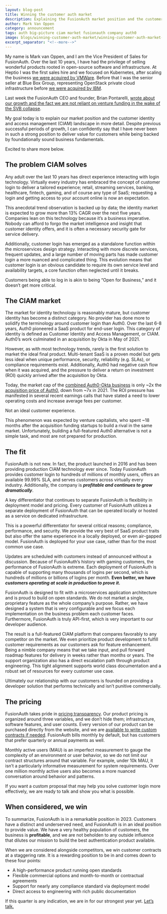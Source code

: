 ```yaml
---
layout: blog-post
title: Winning the customer auth market
description: Explaining the FusionAuth market position and the customer identity and access management (CIAM) landscape in more detail.
author: Mark Van Oppen
category: announcement
tags: auth big-picture ciam market fusionauth company auth0
image: blogs/winning-customer-auth-market/winning-customer-auth-market-header.png
excerpt_separator: "<!--more-->"
---
```


My name is Mark van Oppen, and I am the Vice President of Sales for FusionAuth. Over the last 10 years, I have had the privilege of selling wonderful products rooted in open-source software and infrastructure. At Heptio I was the first sales hire and we focused on Kubernetes, after scaling the business [we were acquired by VMWare](https://techcrunch.com/2018/11/06/vmware-acquires-heptio-the-startup-founded-by-2-co-founders-of-kubernetes/). Before that I was the senior seller at Blue Box Group, representing OpenStack private cloud infrastructure before [we were acquired by IBM](https://www.geekwire.com/2015/ibm-acquires-seattles-blue-box-in-exit-for-private-cloud-startup/). 

Last week the FusionAuth CEO and founder, Brian Pontarelli, [wrote about our growth and the fact we are not reliant on venture funding in the wake of the SVB collapse](/blog/2023/03/10/fusionauth-and-svb).

<!--more-->

My goal today is to explain our market position and the customer identity and access management (CIAM) landscape in more detail. Despite previous successful periods of growth, I can confidently say that I have never been in such a strong position to deliver value for customers while being backed by foundationally sound business fundamentals.

Excited to share more below.

## The problem CIAM solves

Any adult over the last 10 years has direct experience interacting with login technology. Virtually every industry has embraced the concept of customer login to deliver a tailored experience; retail, streaming services, banking, healthcare, fintech, gaming, and of course any type of SaaS; requesting a login and getting access to your account online is now an expectation.  

This anecdotal trend observation is backed up by data; the identity market is expected to grow more than 13% CAGR over the next five years. Companies lean on this technology because it’s a business imperative. Nobody can afford to forgo the market intelligence and insight that customer identity offers, and it is often a necessary security gate for service delivery. 

Additionally, customer login has emerged as a standalone function within the microservices design strategy. Interacting with more discrete services, frequent updates, and a large number of moving parts has made customer login a more nuanced and complicated thing. This evolution means that customer login is an obvious candidate to require its own service level and availability targets, a core function often neglected until it breaks.

Customers being able to log in is akin to being “Open for Business,” and it doesn’t get more critical.

## The CIAM market

The market for identity technology is reasonably mature, but customer identity has become a distinct category. No provider has done more to solidify the terminology around customer login than Auth0. Over the last 6-8 years, Auth0 pioneered a SaaS product for end-user login. This category of identity is defined as Customer Identity and Access Management, or CIAM. Auth0’s work culminated in an acquisition by Okta in May of 2021.  

However, as with most technology trends, rarely is the first solution to market the ideal final product. Multi-tenant SaaS is a proven model but gets less ideal when unique performance, security, reliability (e.g. SLAs), or compliance requirements exist. Additionally, Auth0 had negative cash flow when it was acquired, and the pressure to deliver a return on investment (ROI) quickly arrived after the acquisition by Okta.

Today, the market cap of the [combined Auth0-Okta business](https://www.google.com/finance/quote/OKTA:NASDAQ) is only ~2x the [acquisition price of Auth0](https://venturebeat.com/business/okta-completes-6-5-billion-auth0-acquisition/), down from ~7x in 2021. The ROI pressure has manifested in several recent earnings calls that have stated a need to lower operating costs and increase average fees per customer. 

Not an ideal customer experience. 

This phenomenon was expected by venture capitalists, who spent ~18 months after the acquisition funding startups to build a rival in the same market. Unfortunately, building a full-featured Auth0 alternative is not a simple task, and most are not prepared for production.

## The fit

FusionAuth is not new. In fact, the product launched in 2016 and has been providing production CIAM technology ever since. Today FusionAuth provides customer login to hundreds of millions of monthly users, offers an available 99.99% SLA, and serves customers across virtually every industry. Additionally, the company is **_profitable and continues to grow dramatically_**. 

A key differentiator that continues to separate FusionAuth is flexibility in deployment model and pricing. Every customer of FusionAuth utilizes a separate deployment of FusionAuth that can be operated locally or hosted as a service on dedicated infrastructure.

This is a powerful differentiator for several critical reasons; compliance, performance, and security. We provide the very best of SaaS product traits but also offer the same experience in a locally deployed, or even air-gapped model. FusionAuth is deployed for your use case, rather than for the most common use case.

Updates are scheduled with customers instead of announced without a discussion. Because of FusionAuth’s history with gaming customers, the performance of FusionAuth is extreme.  Each deployment of FusionAuth is capable of supporting many thousands of logins per second, which is  hundreds of millions or billions of logins per month. **Even better, we have _customers operating at scale in production to prove it_.**

FusionAuth is designed to fit with a microservices application architecture and is proud to build on open standards. We do not market a single, proprietary feature as the whole company’s purpose. Rather, we have designed a system that is very configurable and we focus each implementation on the business problem each customer faces. Furthermore, FusionAuth is truly API-first, which is very important to our developer audience.

The result is a full-featured CIAM platform that compares favorably to any competitor on the market. We even prioritize product development to fulfill customer requirements as our customers ask for feature enhancement. Being a nimble company means that we take input, and pull forward roadmap features for delivery in weeks rather than months or years. The support organization also has a direct escalation path through product engineering. This tight alignment supports world class documentation and a robust set of resources for every customer use case.

Ultimately our relationship with our customers is founded on providing a developer solution that performs technically and isn’t punitive commercially.

## The pricing

FusionAuth takes pride in [pricing transparency](/pricing). Our product pricing is organized around three variables, and we don’t hide them; infrastructure, software features, and user counts. Every version of our product can be purchased directly from the website, and we are [available to write custom contracts if needed](/contact). FusionAuth bills monthly by default, but has customers that prefer quarterly or annual payments as well.

Monthly active users (MAU) is an imperfect measurement to gauge the complexity of an environment or user behavior, so we do not limit our contract structures around that variable. For example, under 10k MAU, it isn’t a particularly informative measurement for system requirements.  Over one million monthly active users also becomes a more nuanced conversation around behavior and patterns.

If you want a custom proposal that may help you solve customer login more effectively, we are ready to talk and show you what is possible.

## When considered, we win

To summarize, FusionAuth is in a remarkable position in 2023. Customers have a distinct and underserved need, and FusionAuth is in an ideal position to provide value. We have a very healthy population of customers, the business is **profitable**, and we are not beholden to any outside influence that dilutes our mission to build the best authentication product available. 

When we are considered alongside competitors, we win customer contracts at a staggering rate. It is a rewarding position to be in and comes down to these four points:

* A high-performance product running open standards
* Flexible commercial options and month-to-month or contractual agreements
* Support for nearly any compliance standard via deployment model
* Direct access to engineering with rich public documentation

If this quarter is any indication, we are in for our strongest year yet. [Let’s talk.](/contact)
